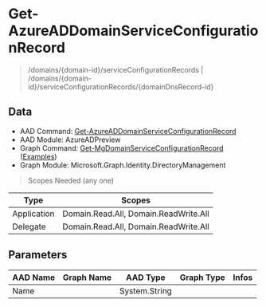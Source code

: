 # Get-AzureADDomainServiceConfigurationRecord

> /domains/{domain-id}/serviceConfigurationRecords | /domains/{domain-id}/serviceConfigurationRecords/{domainDnsRecord-id}

## Data

+ AAD Command: [Get-AzureADDomainServiceConfigurationRecord](https://docs.microsoft.com/en-us/powershell/module/AzureADPreview/Get-AzureADDomainServiceConfigurationRecord)
+ AAD Module: AzureADPreview
+ Graph Command: [Get-MgDomainServiceConfigurationRecord](https://docs.microsoft.com/en-us/powershell/module/Microsoft.Graph.Identity.DirectoryManagement/Get-MgDomainServiceConfigurationRecord) ([Examples](https://github.com/orgs/msgraph/discussions?discussions_q=Get-MgDomainServiceConfigurationRecord))
+ Graph Module: Microsoft.Graph.Identity.DirectoryManagement

> Scopes Needed (any one)

|Type|Scopes|
|---|---|
|Application|Domain.Read.All, Domain.ReadWrite.All|
|Delegate|Domain.Read.All, Domain.ReadWrite.All|

## Parameters

|AAD Name|Graph Name|AAD Type|Graph Type|Infos|
|---|---|---|---|---|
|Name||System.String|||

